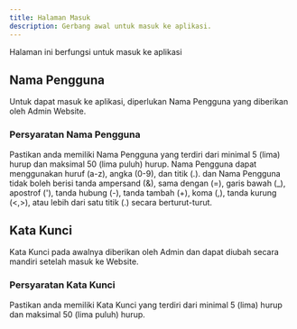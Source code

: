 ```yaml
---
title: Halaman Masuk
description: Gerbang awal untuk masuk ke aplikasi.
---
```


Halaman ini berfungsi untuk masuk ke aplikasi

## Nama Pengguna
Untuk dapat masuk ke aplikasi, diperlukan Nama Pengguna yang diberikan oleh Admin Website.
### Persyaratan Nama Pengguna    
Pastikan anda memiliki Nama Pengguna yang terdiri dari minimal 5 (lima) hurup dan maksimal 50 (lima puluh) hurup. Nama Pengguna dapat menggunakan huruf (a-z), angka (0-9), dan titik (.). dan Nama Pengguna tidak boleh berisi tanda ampersand (&), sama dengan (=), garis bawah (_), apostrof ('), tanda hubung (-), tanda tambah (+), koma (,), tanda kurung (<,>), atau lebih dari satu titik (.) secara berturut-turut.


## Kata Kunci
Kata Kunci pada awalnya diberikan oleh Admin dan dapat diubah secara mandiri setelah masuk ke Website. 
### Persyaratan Kata Kunci
Pastikan anda memiliki Kata Kunci yang terdiri dari minimal 5 (lima) hurup dan maksimal 50 (lima puluh) hurup.



